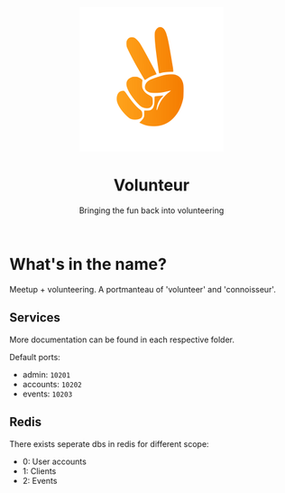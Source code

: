 
<div align="center">
  <img src="assets/volunteur.png" width="256" />
</div>

<h1 align="center">
  Volunteur
</h1>

<p align="center">
  Bringing the fun back into volunteering
</p>

<br>

# What's in the name?

Meetup + volunteering. A portmanteau of 'volunteer' and 'connoisseur'.



## Services

More documentation can be found in each respective folder.

Default ports:
- admin: ```10201```
- accounts: ```10202```
- events: ```10203```

## Redis

There exists seperate dbs in redis for different scope:
- 0: User accounts
- 1: Clients
- 2: Events

